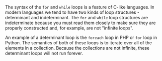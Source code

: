 The syntax of the `for` and `while` loops is a feature of C-like languages.  In modern languages
we tend to have two kinds of loop structures - determinant and indeterminant.  The `for` and `while`
loop structures are indeterminate because you must read them closely to make sure they are
properly constructed and, for example, are not "infinite loops".

An example of a determinant loop is the `foreach` loop in PHP or `for` loop in Python.  The semantics of 
both of these loops is to iterate over all of the elements in a collection.  Because the collections
are not infinite, these determinant loops will not run forever.
